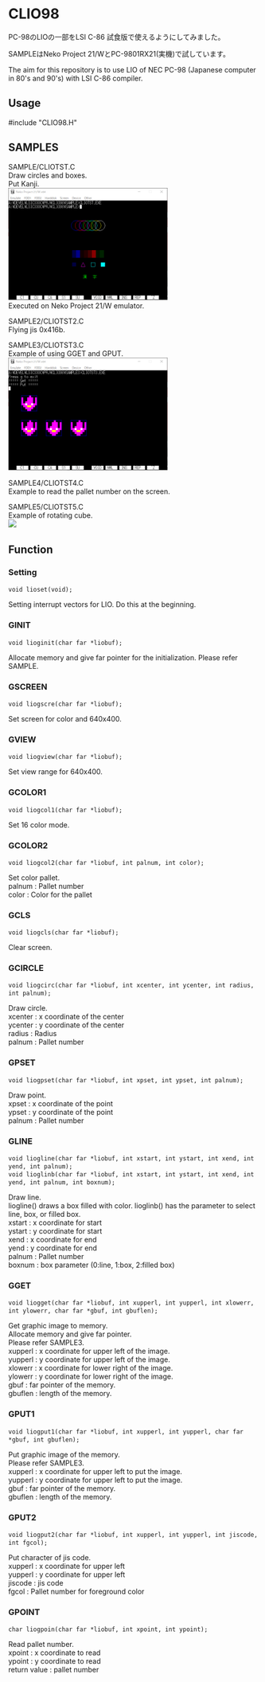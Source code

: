 # CLIO98

PC-98のLIOの一部をLSI C-86 試食版で使えるようにしてみました。

SAMPLEはNeko Project 21/WとPC-9801RX21(実機)で試しています。

The aim for this repository is to use LIO of NEC PC-98 (Japanese computer in 80's and 90's)
with LSI C-86 compiler.

## Usage
#include "CLIO98.H"

## SAMPLES
SAMPLE/CLIOTST.C  
Draw circles and boxes.  
Put Kanji.  
<img src=IMAGE/CLIOTST_NP21W_3.png width="320pix">  
Executed on Neko Project 21/W emulator.  

SAMPLE2/CLIOTST2.C  
Flying jis 0x416b.

SAMPLE3/CLIOTST3.C  
Example of using GGET and GPUT.  
<img src=IMAGE/CLIOTST3_NP21W.png width="320pix">  

SAMPLE4/CLIOTST4.C  
Example to read the pallet number on the screen.  

SAMPLE5/CLIOTST5.C  
Example of rotating cube.  
<img src=IMAGE/CLIOTST5_NP21W.png width="320pix">

## Function

### Setting
    void lioset(void);
Setting interrupt vectors for LIO. 
Do this at the beginning.

### GINIT
    void lioginit(char far *liobuf);
Allocate memory and give far pointer for the initialization.
Please refer SAMPLE. 

### GSCREEN
    void liogscre(char far *liobuf);
Set screen for color and 640x400.

### GVIEW
    void liogview(char far *liobuf);
Set view range for 640x400.

### GCOLOR1
    void liogcol1(char far *liobuf);
Set 16 color mode.    

### GCOLOR2
    void liogcol2(char far *liobuf, int palnum, int color);
Set color pallet.  
palnum : Pallet number  
color  : Color for the pallet  

### GCLS
    void liogcls(char far *liobuf);
Clear screen.    

### GCIRCLE
    void liogcirc(char far *liobuf, int xcenter, int ycenter, int radius, int palnum);
Draw circle.  
xcenter : x coordinate of the center  
ycenter : y coordinate of the center  
radius : Radius  
palnum : Pallet number  

### GPSET
    void liogpset(char far *liobuf, int xpset, int ypset, int palnum);
Draw point.  
xpset : x coordinate of the point  
ypset : y coordinate of the point  
palnum : Pallet number  

### GLINE
    void liogline(char far *liobuf, int xstart, int ystart, int xend, int yend, int palnum);
    void lioglinb(char far *liobuf, int xstart, int ystart, int xend, int yend, int palnum, int boxnum);
Draw line.  
liogline() draws a box filled with color.
lioglinb() has the parameter to select line, box, or filled box.    
xstart : x coordinate for start  
ystart : y coordinate for start  
xend : x coordinate for end  
yend : y coordinate for end  
palnum : Pallet number  
boxnum : box parameter (0:line, 1:box, 2:filled box)  

### GGET
    void liogget(char far *liobuf, int xupperl, int yupperl, int xlowerr, int ylowerr, char far *gbuf, int gbuflen);
Get graphic image to memory.  
Allocate memory and give far pointer.  
Please refer SAMPLE3.  
xupperl : x coordinate for upper left of the image.  
yupperl : y coordinate for upper left of the image.  
xlowerr : x coordinate for lower right of the image.  
ylowerr : y coordinate for lower right of the image.  
gbuf : far pointer of the memory.  
gbuflen : length of the memory.  

### GPUT1
    void liogput1(char far *liobuf, int xupperl, int yupperl, char far *gbuf, int gbuflen);
Put graphic image of the memory.  
Please refer SAMPLE3.  
xupperl : x coordinate for upper left to put the image.  
yupperl : y coordinate for upper left to put the image.  
gbuf : far pointer of the memory.  
gbuflen : length of the memory. 

### GPUT2
    void liogput2(char far *liobuf, int xupperl, int yupperl, int jiscode, int fgcol);
Put character of jis code.  
xupperl : x coordinate for upper left  
yupperl : y coordinate for upper left  
jiscode : jis code  
fgcol : Pallet number for foreground color  
  
### GPOINT
    char liogpoin(char far *liobuf, int xpoint, int ypoint);
Read pallet number.  
xpoint : x coordinate to read  
ypoint : y coordinate to read  
return value : pallet number  
